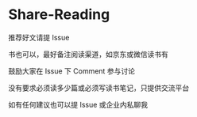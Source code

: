# Share-Reading

推荐好文请提 Issue

书也可以，最好备注阅读渠道，如京东或微信读书有

鼓励大家在 Issue 下 Comment 参与讨论

没有要求必须读多少篇或必须写读书笔记，只提供交流平台

如有任何建议也可以提 Issue 或企业内私聊我
